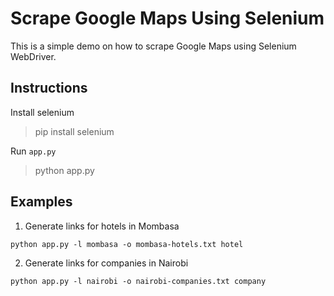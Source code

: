# Scrape Google Maps Using Selenium

This is a simple demo on how to scrape Google Maps using Selenium WebDriver.

## Instructions
Install selenium  
> pip install selenium  

Run `app.py`  
> python app.py  

## Examples
1. Generate links for hotels in Mombasa
```shell  
python app.py -l mombasa -o mombasa-hotels.txt hotel
```

2. Generate links for companies in Nairobi  
```shell
python app.py -l nairobi -o nairobi-companies.txt company
```